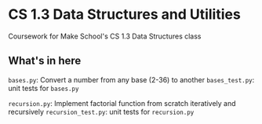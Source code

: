 # CS 1.3 Data Structures and Utilities
Coursework for Make School's CS 1.3 Data Structures class

## What's in here
`bases.py`: Convert a number from any base (2-36) to another
`bases_test.py`: unit tests for `bases.py`

`recursion.py`: Implement factorial function from scratch iteratively and recursively
`recursion_test.py`: unit tests for `recursion.py`
